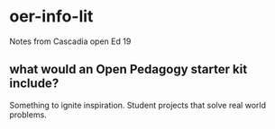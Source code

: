 # oer-info-lit

Notes from Cascadia open Ed 19

## what would an Open Pedagogy starter kit include?
Something to ignite inspiration.
Student projects that solve real world problems.
